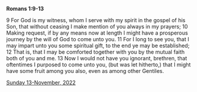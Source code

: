 **Romans 1:9-13**

9 For God is my witness, whom I serve with my spirit in the gospel of his Son, that without ceasing I make mention of you always in my prayers; 10 Making request, if by any means now at length I might have a prosperous journey by the will of God to come unto you. 11 For I long to see you, that I may impart unto you some spiritual gift, to the end ye may be established; 12 That is, that I may be comforted together with you by the mutual faith both of you and me. 13 Now I would not have you ignorant, brethren, that oftentimes I purposed to come unto you, (but was let hitherto,) that I might have some fruit among you also, even as among other Gentiles.

[Sunday 13-November, 2022](https://t.me/s/daily_scripture)
